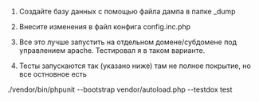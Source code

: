 1. Создайте базу данных с помощью файла дампа в папке _dump

2. Внесите изменения в файл конфига config.inc.php

3. Все это лучше запустить на отдельном домене/субдомене под управлением apache. Тестировал я в таком варианте.

4. Тесты запускаются так (указано ниже) там не полное покрытие, но все остновное есть

./vendor/bin/phpunit --bootstrap vendor/autoload.php --testdox test
